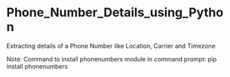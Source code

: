 # Phone_Number_Details_using_Python
Extracting details of a Phone Number like Location, Carrier and Timezone

Note: Command to install phonenumbers module in command prompt: 
      pip install phonenumbers


